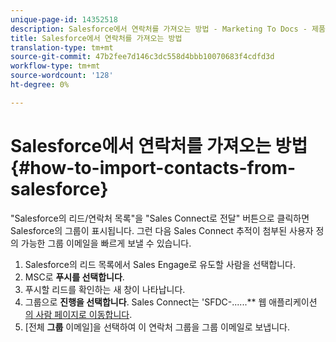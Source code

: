 ```yaml
---
unique-page-id: 14352518
description: Salesforce에서 연락처를 가져오는 방법 - Marketing To Docs - 제품 설명서
title: Salesforce에서 연락처를 가져오는 방법
translation-type: tm+mt
source-git-commit: 47b2fee7d146c3dc558d4bbb10070683f4cdfd3d
workflow-type: tm+mt
source-wordcount: '128'
ht-degree: 0%

---
```



# Salesforce에서 연락처를 가져오는 방법 {#how-to-import-contacts-from-salesforce}

&quot;Salesforce의 리드/연락처 목록&quot;을 &quot;Sales Connect로 전달&quot; 버튼으로 클릭하면 Salesforce의 그룹이 표시됩니다. 그런 다음 Sales Connect 추적이 첨부된 사용자 정의 가능한 그룹 이메일을 빠르게 보낼 수 있습니다.

1. Salesforce의 리드 목록에서 Sales Engage로 유도할 사람을 선택합니다.
1. MSC로 **푸시를 선택합니다**.
1. 푸시할 리드를 확인하는 새 창이 나타납니다.
1. 그룹으로 **진행을 선택합니다**. Sales Connect는 &#39;SFDC-......** 웹 애플리케이션 [의 사람 페이지로 이동합니다](http://toutapp.com/).
1. [전체 **그룹** 이메일]을 선택하여 이 연락처 그룹을 그룹 이메일로 보냅니다.

